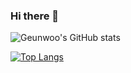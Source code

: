 ### Hi there 👋

![Geunwoo's GitHub stats](https://github-readme-stats.vercel.app/api?username=Gnu-Kenny&show_icons=true&theme=tokyonight)

[![Top Langs](https://github-readme-stats.vercel.app/api/top-langs/?username=Gnu-kenny)](https://github.com/anuraghazra/github-readme-stats)


<!--
**Gnu-Kenny/Gnu-Kenny** is a ✨ _special_ ✨ repository because its `README.md` (this file) appears on your GitHub profile.

Here are some ideas to get you started:

- 🔭 I’m currently working on ...
- 🌱 I’m currently learning ...
- 👯 I’m looking to collaborate on ...
- 🤔 I’m looking for help with ...
- 💬 Ask me about ...
- 📫 How to reach me: ...
- 😄 Pronouns: ...
- ⚡ Fun fact: ...
-->
